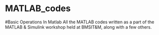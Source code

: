 # MATLAB_codes
#Basic Operations In Matlab
All the MATLAB codes written as a part of the MATLAB & Simulink workshop held at BMSIT&M, along with a few others.

